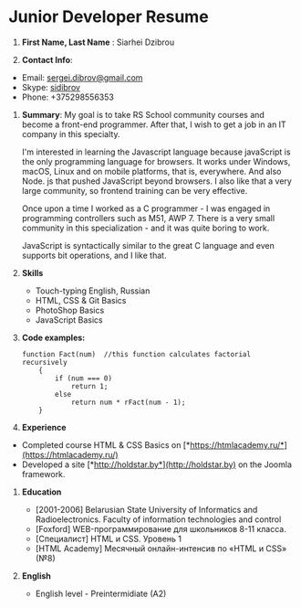 # Junior Developer Resume
1.  **First Name, Last Name** : Siarhei Dzibrou

1.  **Contact Info**: 
  *  Email: [sergei.dibrov@gmail.com](mailto:sergei.dibrov@gmail.com)
  *  Skype: [sidibrov](skype:sidibrov)
  *  Phone: +375298556353
1.  **Summary**:
    My goal is to take RS School community courses and become a front-end programmer. After that, I wish to get a job in an IT company in this specialty.

    I'm interested in learning the Javascript language because javaScript is the only programming language for browsers. It works under Windows, macOS, Linux and on mobile platforms, that is, everywhere. And also Node. js that pushed JavaScript beyond browsers. I also like that a very large community, so frontend training can be very effective.

    Once upon a time I worked as a C programmer - I was engaged in programming controllers such as M51, AWP 7. There is a very small community in this specialization - and it was quite boring to work.

    JavaScript is syntactically similar to the great C language and even supports bit operations, and I like that.
1.  **Skills**
    * Touch-typing English, Russian
    * HTML, CSS & Git Basics
    * PhotoShop Basics
    * JavaScript Basics
1.  **Code examples:**

        function Fact(num)  //this function calculates factorial recursively
            {
                if (num === 0)
                    return 1;
                else
                    return num * rFact(num - 1);
            }
1.  **Experience**
   * Completed course HTML & CSS Basics on [*https://htmlacademy.ru/*](https://htmlacademy.ru/)
   * Developed a site  [*http://holdstar.by*](http://holdstar.by)  on the Joomla framework.

1. **Education** 
    * [2001-2006] Belarusian State University of Informatics and Radioelectronics. Faculty of information technologies and control 
    * [Foxford] WEB-программирование для школьников 8-11 класса.
    * [Специалист] HTML и CSS. Уровень 1
    * [HTML Academy] Месячный онлайн-интенсив по «HTML и CSS» (№8)

1. **English** 
    * English level - Preintermidiate (A2)
